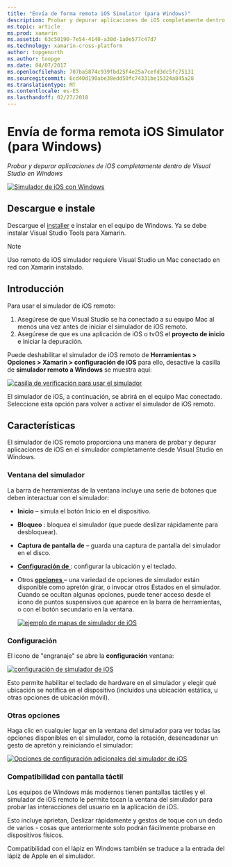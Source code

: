 ```yaml
---
title: "Envía de forma remota iOS Simulator (para Windows)"
description: Probar y depurar aplicaciones de iOS completamente dentro de Visual Studio en Windows
ms.topic: article
ms.prod: xamarin
ms.assetid: 63c50190-7e54-4140-a30d-1a0e577c47d7
ms.technology: xamarin-cross-platform
author: topgenorth
ms.author: toopge
ms.date: 04/07/2017
ms.openlocfilehash: 707ba5874c939fbd25f4e25a7cefd3dc5fc75131
ms.sourcegitcommit: 6cd40d190abe38edd50fc74331be15324a845a28
ms.translationtype: MT
ms.contentlocale: es-ES
ms.lasthandoff: 02/27/2018
---
```

# <a name="remoted-ios-simulator-for-windows"></a>Envía de forma remota iOS Simulator (para Windows)

_Probar y depurar aplicaciones de iOS completamente dentro de Visual Studio en Windows_

[ ![](ios-simulator-images/hero-sml.png "Simulador de iOS con Windows")](ios-simulator-images/hero.png)

## <a name="download-and-install"></a>Descargue e instale

Descargue el [installer](https://dl.xamarin.com/xamarin-simulator/Xamarin.Simulator.Installer.msi) e instalar en el equipo de Windows. Ya se debe instalar Visual Studio Tools para Xamarin.

> [!NOTE]
> Uso remoto de iOS simulador requiere Visual Studio un Mac conectado en red con Xamarin instalado.

## <a name="getting-started"></a>Introducción

Para usar el simulador de iOS remoto:

1. Asegúrese de que Visual Studio se ha conectado a su equipo Mac al menos una vez antes de iniciar el simulador de iOS remoto.
2. Asegúrese de que es una aplicación de iOS o tvOS el **proyecto de inicio** e iniciar la depuración.

Puede deshabilitar el simulador de iOS remoto de **Herramientas > Opciones > Xamarin > configuración de iOS** para ello, desactive la casilla de **simulador remoto a Windows** se muestra aquí:

[ ![](ios-simulator-images/options-sml.png "casilla de verificación para usar el simulador")](ios-simulator-images/options.png)

El simulador de iOS, a continuación, se abrirá en el equipo Mac conectado. Seleccione esta opción para volver a activar el simulador de iOS remoto.

## <a name="features"></a>Características

El simulador de iOS remoto proporciona una manera de probar y depurar aplicaciones de iOS en el simulador completamente desde Visual Studio en Windows.

### <a name="simulator-window"></a>Ventana del simulador

La barra de herramientas de la ventana incluye una serie de botones que deben interactuar con el simulador:

- **Inicio** – simula el botón Inicio en el dispositivo.
- **Bloqueo** : bloquea el simulador (que puede deslizar rápidamente para desbloquear).
- **Captura de pantalla de** – guarda una captura de pantalla del simulador en el disco.
- [**Configuración de** ](#settings) : configurar la ubicación y el teclado.
 - Otros [ **opciones** ](#options) – una variedad de opciones de simulador están disponible como apretón girar, o invocar otros Estados en el simulador. Cuando se ocultan algunas opciones, puede tener acceso desde el icono de puntos suspensivos que aparece en la barra de herramientas, o con el botón secundario en la ventana.

    [ ![](ios-simulator-images/maps-app-sml.png "ejemplo de mapas de simulador de iOS")](ios-simulator-images/maps-app.png)


### <a name="settings"></a>Configuración

El icono de "engranaje" se abre la **configuración** ventana:

[ ![](ios-simulator-images/settings-sml.png "configuración de simulador de iOS")](ios-simulator-images/settings.png)

Esto permite habilitar el teclado de hardware en el simulador y elegir qué ubicación se notifica en el dispositivo (incluidos una ubicación estática, u otras opciones de ubicación móvil).



### <a name="other-options"></a>Otras opciones

Haga clic en cualquier lugar en la ventana del simulador para ver todas las opciones disponibles en el simulador, como la rotación, desencadenar un gesto de apretón y reiniciando el simulador:

[ ![](ios-simulator-images/more-sml.png "Opciones de configuración adicionales del simulador de iOS")](ios-simulator-images/more.png)

### <a name="touchscreen-support"></a>Compatibilidad con pantalla táctil

Los equipos de Windows más modernos tienen pantallas táctiles y el simulador de iOS remoto le permite tocan la ventana del simulador para probar las interacciones del usuario en la aplicación de iOS.

Esto incluye aprietan, Deslizar rápidamente y gestos de toque con un dedo de varios - cosas que anteriormente solo podrán fácilmente probarse en dispositivos físicos.

Compatibilidad con el lápiz en Windows también se traduce a la entrada del lápiz de Apple en el simulador.

<!--
<a name="knownissues" />

# Known Issues

 - Apple Watch devices may show in the Visual Studio device list, but are not yet supported.
 - Launching in **Release** mode may also start Apple’s simulator on the networked Mac.
 - Closing the remote iOS Simulator on Windows will not immediately stop debugging in Visual Studio. Stop debugging manually from the menu or the red button.
 - Opening too many different simulators simultaneously will produce unexpected results.
 - Exception of type `Foundation.NSErrorException` may be thrown while launching Simulators. Workaround is to kill csproxy (server process) on the Mac host and re-deploy to the simulator.
 - Performance may be slower when using Xcode 8
-->
